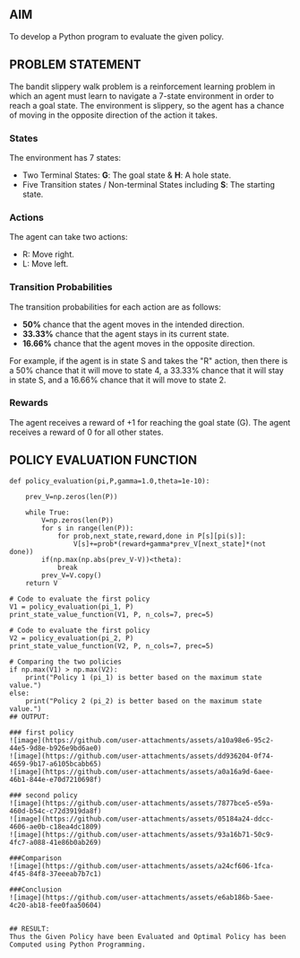 ## AIM
To develop a Python program to evaluate the given policy.

## PROBLEM STATEMENT

The bandit slippery walk problem is a reinforcement learning problem in which an agent must learn to navigate a 7-state environment in order to reach a goal state. The environment is slippery, so the agent has a chance of moving in the opposite direction of the action it takes.

### States

The environment has 7 states:
* Two Terminal States: **G**: The goal state & **H**: A hole state.
* Five Transition states / Non-terminal States including  **S**: The starting state.

### Actions

The agent can take two actions:

* R: Move right.
* L: Move left.

### Transition Probabilities

The transition probabilities for each action are as follows:

* **50%** chance that the agent moves in the intended direction.
* **33.33%** chance that the agent stays in its current state.
* **16.66%** chance that the agent moves in the opposite direction.

For example, if the agent is in state S and takes the "R" action, then there is a 50% chance that it will move to state 4, a 33.33% chance that it will stay in state S, and a 16.66% chance that it will move to state 2.

### Rewards

The agent receives a reward of +1 for reaching the goal state (G). The agent receives a reward of 0 for all other states.

## POLICY EVALUATION FUNCTION
```
def policy_evaluation(pi,P,gamma=1.0,theta=1e-10):

    prev_V=np.zeros(len(P))

    while True:
        V=np.zeros(len(P))
        for s in range(len(P)):
            for prob,next_state,reward,done in P[s][pi(s)]:
                V[s]+=prob*(reward+gamma*prev_V[next_state]*(not done))
        if(np.max(np.abs(prev_V-V))<theta):
            break
        prev_V=V.copy()
    return V

# Code to evaluate the first policy
V1 = policy_evaluation(pi_1, P)
print_state_value_function(V1, P, n_cols=7, prec=5)

# Code to evaluate the first policy
V2 = policy_evaluation(pi_2, P)
print_state_value_function(V2, P, n_cols=7, prec=5)

# Comparing the two policies
if np.max(V1) > np.max(V2):
    print("Policy 1 (pi_1) is better based on the maximum state value.")
else:
    print("Policy 2 (pi_2) is better based on the maximum state value.")
## OUTPUT:

### first policy
![image](https://github.com/user-attachments/assets/a10a98e6-95c2-44e5-9d8e-b926e9bd6ae0)
![image](https://github.com/user-attachments/assets/dd936204-0f74-4659-9b17-a6105bcabb65)
![image](https://github.com/user-attachments/assets/a0a16a9d-6aee-46b1-844e-e70d7210698f)

### second policy
![image](https://github.com/user-attachments/assets/7877bce5-e59a-460d-b54c-c72d3919da8f)
![image](https://github.com/user-attachments/assets/05184a24-ddcc-4606-ae0b-c18ea4dc1809)
![image](https://github.com/user-attachments/assets/93a16b71-50c9-4fc7-a088-41e86b0ab269)

###Comparison
![image](https://github.com/user-attachments/assets/a24cf606-1fca-4f45-84f8-37eeeab7b7c1)

###Conclusion
![image](https://github.com/user-attachments/assets/e6ab186b-5aee-4c20-ab18-fee0faa50604)


## RESULT:
Thus the Given Policy have been Evaluated and Optimal Policy has been Computed using Python Programming.


